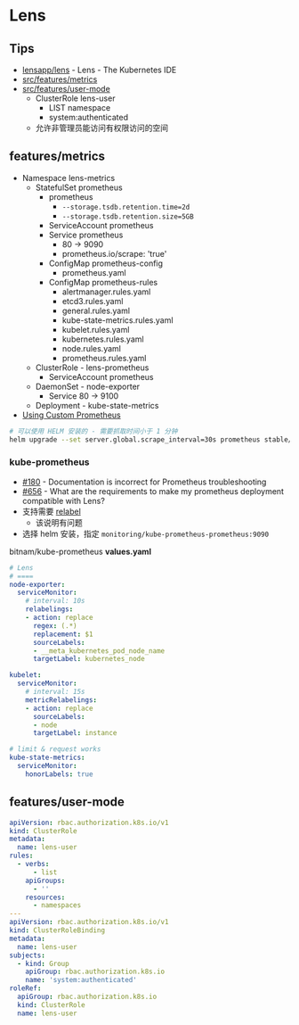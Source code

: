 
# Lens
## Tips
* [lensapp/lens](https://github.com/lensapp/lens) - Lens - The Kubernetes IDE
* [src/features/metrics](https://github.com/lensapp/lens/tree/master/src/features/metrics)
* [src/features/user-mode](https://github.com/lensapp/lens/tree/master/src/features/user-mode)
  * ClusterRole lens-user
    * LIST namespace
    * system:authenticated
  * 允许非管理员能访问有权限访问的空间

## features/metrics
* Namespace lens-metrics
  * StatefulSet prometheus
    * prometheus
      * `--storage.tsdb.retention.time=2d`
      * `--storage.tsdb.retention.size=5GB`
    * ServiceAccount prometheus
    * Service prometheus
      * 80 -> 9090
      * prometheus.io/scrape: 'true'
    * ConfigMap prometheus-config
      * prometheus.yaml
    * ConfigMap prometheus-rules
      * alertmanager.rules.yaml
      * etcd3.rules.yaml
      * general.rules.yaml
      * kube-state-metrics.rules.yaml
      * kubelet.rules.yaml
      * kubernetes.rules.yaml
      * node.rules.yaml
      * prometheus.rules.yaml
  * ClusterRole - lens-prometheus
    * ServiceAccount prometheus
  * DaemonSet - node-exporter
    * Service 80 -> 9100
  * Deployment - kube-state-metrics
* [Using Custom Prometheus](https://github.com/lensapp/lens/blob/master/troubleshooting/custom-prometheus.md)

```bash
# 可以使用 HELM 安装的 - 需要抓取时间小于 1 分钟
helm upgrade --set server.global.scrape_interval=30s prometheus stable/prometheus
```

### kube-prometheus
* [#180](https://github.com/lensapp/lens/issues/180) - Documentation is incorrect for Prometheus troubleshooting
* [#656](https://github.com/lensapp/lens/issues/656) - What are the requirements to make my prometheus deployment compatible with Lens? 
* 支持需要 [relabel](https://github.com/lensapp/lens/blob/master/troubleshooting/custom-prometheus.md#kube-prometheus)
  * 该说明有问题
* 选择 helm 安装，指定 `monitoring/kube-prometheus-prometheus:9090`

bitnam/kube-prometheus __values.yaml__

```yaml
# Lens
# ====
node-exporter:
  serviceMonitor:
    # interval: 10s
    relabelings:
    - action: replace
      regex: (.*)
      replacement: $1
      sourceLabels:
      - __meta_kubernetes_pod_node_name
      targetLabel: kubernetes_node

kubelet:
  serviceMonitor:
    # interval: 15s
    metricRelabelings:
    - action: replace
      sourceLabels:
      - node
      targetLabel: instance

# limit & request works
kube-state-metrics:
  serviceMonitor:
    honorLabels: true
```

## features/user-mode

```yaml
apiVersion: rbac.authorization.k8s.io/v1
kind: ClusterRole
metadata:
  name: lens-user
rules:
  - verbs:
      - list
    apiGroups:
      - ''
    resources:
      - namespaces
---
apiVersion: rbac.authorization.k8s.io/v1
kind: ClusterRoleBinding
metadata:
  name: lens-user
subjects:
  - kind: Group
    apiGroup: rbac.authorization.k8s.io
    name: 'system:authenticated'
roleRef:
  apiGroup: rbac.authorization.k8s.io
  kind: ClusterRole
  name: lens-user
```
